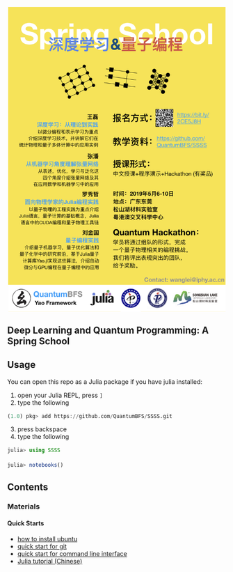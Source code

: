 <p align="center">
<img align="middle" src="_assets/SongShanHu2019.jpeg" width="500" alt="poster"/>
</p>

## Deep Learning and Quantum Programming: A Spring School

## Usage

You can open this repo as a Julia package if you have julia installed:

1. open your Julia REPL, press `]`
2. type the following

```julia
(1.0) pkg> add https://github.com/QuantumBFS/SSSS.git
```

3. press backspace
4. type the following

```julia
julia> using SSSS

julia> notebooks()
```

## Contents

### Materials

#### Quick Starts

- [how to install ubuntu](https://tutorials.ubuntu.com/tutorial/tutorial-install-ubuntu-desktop)
- [quick start for git](http://rogerdudler.github.io/git-guide/)
- [quick start for command line interface](https://www.makeuseof.com/tag/a-quick-guide-to-get-started-with-the-linux-command-line/)
- [Julia tutorial (Chinese)](https://github.com/Roger-luo/TutorialZH.jl)
